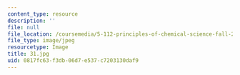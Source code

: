 ```yaml
---
content_type: resource
description: ''
file: null
file_location: /coursemedia/5-112-principles-of-chemical-science-fall-2005/0817fc63f3db06d7e537c7203130daf9_31.jpg
file_type: image/jpeg
resourcetype: Image
title: 31.jpg
uid: 0817fc63-f3db-06d7-e537-c7203130daf9
---
```

